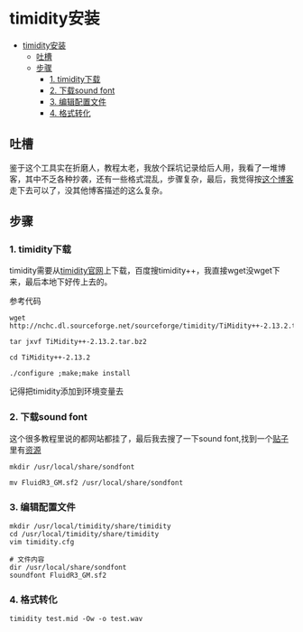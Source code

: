 # timidity安装

<!-- GFM-TOC -->
- [timidity安装](#timidity安装)
  - [吐槽](#吐槽)
  - [步骤](#步骤)
    - [1. timidity下载](#1-timidity下载)
    - [2. 下载sound font](#2-下载sound-font)
    - [3. 编辑配置文件](#3-编辑配置文件)
    - [4. 格式转化](#4-格式转化)
<!-- GFM-TOC -->

## 吐槽
鉴于这个工具实在折磨人，教程太老，我放个踩坑记录给后人用，我看了一堆博客，其中不乏各种抄袭，还有一些格式混乱，步骤复杂，最后，我觉得按[这个博客](https://blog.51cto.com/u_15314083/3190088)走下去可以了，没其他博客描述的这么复杂。

## 步骤
### 1. timidity下载
timidity需要从[timidity官网](http://timidity.sourceforge.net/)上下载，百度搜timidity++，我直接wget没wget下来，最后本地下好传上去的。

参考代码

```
wget http://nchc.dl.sourceforge.net/sourceforge/timidity/TiMidity++-2.13.2.tar.bz2

tar jxvf TiMidity++-2.13.2.tar.bz2

cd TiMidity++-2.13.2

./configure ;make;make install
```

记得把timidity添加到环境变量去

### 2. 下载sound font
这个很多教程里说的都网站都挂了，最后我去搜了一下sound font,找到一个[贴子](https://tieba.baidu.com/p/2278864390)里有[资源](http://pan.baidu.com/share/link?shareid=99298&uk=1143994068)

```
mkdir /usr/local/share/sondfont

mv FluidR3_GM.sf2 /usr/local/share/sondfont
```

### 3. 编辑配置文件

```
mkdir /usr/local/timidity/share/timidity
cd /usr/local/timidity/share/timidity
vim timidity.cfg

# 文件内容
dir /usr/local/share/sondfont
soundfont FluidR3_GM.sf2
```

### 4. 格式转化

```
timidity test.mid -Ow -o test.wav
```